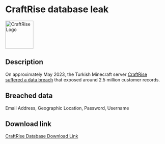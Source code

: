 # CraftRise database leak

<img src="https://logos.haveibeenpwned.com/CraftRise.png" alt="CraftRise Logo" width="88" height="88">

## Description

On approximately May 2023, the Turkish Minecraft server <a href="https://haveibeenpwned.com/Breach/CraftRise" target="_blank" rel="noopener">CraftRise suffered a data breach</a> that exposed around 2.5 million customer records.

## Breached data

Email Address, Geographic Location, Password, Username

## Download link

[CraftRise Database Download Link](https://files.vc/d/dl?hash=de29af6c8b96b1dff8e06487f5be21c2)
